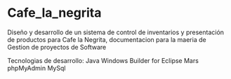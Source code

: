 # Cafe_la_negrita
Diseño y desarrollo de un sistema de control de inventarios y presentación de productos para Cafe la Negrita, documentacion para la maeria de Gestion de proyectos de Software




Tecnologias de desarrollo:
Java 
Windows Builder for Eclipse Mars
phpMyAdmin
MySql
 


